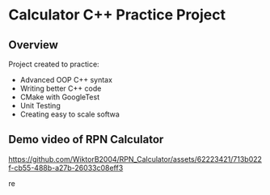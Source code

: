 # Calculator C++ Practice Project

## Overview
Project created to practice:
- Advanced OOP C++ syntax
- Writing better C++ code
- CMake with GoogleTest
- Unit Testing
- Creating easy to scale softwa

## Demo video of RPN Calculator

https://github.com/WiktorB2004/RPN_Calculator/assets/62223421/713b022f-cb55-488b-a27b-26033c08eff3


re
